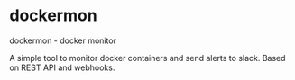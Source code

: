 # dockermon

dockermon - docker monitor

A simple tool to monitor docker containers and send alerts to slack.
Based on REST API and webhooks.